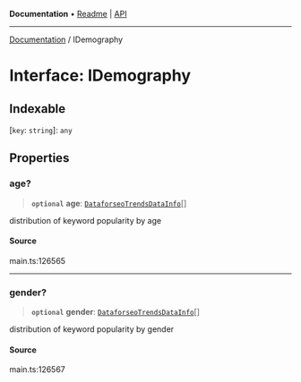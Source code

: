 **Documentation** • [Readme](../README.md) \| [API](../globals.md)

***

[Documentation](../README.md) / IDemography

# Interface: IDemography

## Indexable

 \[`key`: `string`\]: `any`

## Properties

### age?

> **`optional`** **age**: [`DataforseoTrendsDataInfo`](../classes/DataforseoTrendsDataInfo.md)[]

distribution of keyword popularity by age

#### Source

main.ts:126565

***

### gender?

> **`optional`** **gender**: [`DataforseoTrendsDataInfo`](../classes/DataforseoTrendsDataInfo.md)[]

distribution of keyword popularity by gender

#### Source

main.ts:126567
